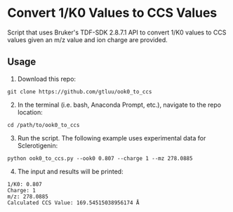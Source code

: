 # Convert 1/K0 Values to CCS Values

Script that uses Bruker's TDF-SDK 2.8.7.1 API to convert 1/K0 values to CCS values given an m/z value and ion charge are provided.

## Usage

1. Download this repo:
```
git clone https://github.com/gtluu/ook0_to_ccs
```
2. In the terminal (i.e. bash, Anaconda Prompt, etc.), navigate to the repo location:
```
cd /path/to/ook0_to_ccs
```
3. Run the script. The following example uses experimental data for Sclerotigenin:
```
python ook0_to_ccs.py --ook0 0.807 --charge 1 --mz 278.0885
```
4. The input and results will be printed:
```
1/K0: 0.807
Charge: 1
m/z: 278.0885
Calculated CCS Value: 169.54515038956174 Å
```